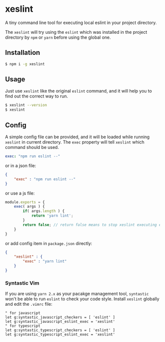 # xeslint

A tiny command line tool for executing local eslint in your project directory.

The `xeslint` will try using the `eslint` which was installed in the project directory by `npm` or `yarn` before using the global one.

## Installation

```sh
$ npm i -g xeslint
```

## Usage

Just use `xeslint` like the original `eslint` command, and it will help you to find out the correct way to run.

```sh
$ xeslint --version
$ xeslint 
```

## Config

A simple config file can be provided, and it will be loaded while running `xeslint` in current directory. The `exec` property will tell `xeslint` which command should be used.

```yml
exec: "npm run eslint --"
```

or in a json file:

```json
{
    "exec" : "npm run eslint --"
}
```

or use a js file:

```js
module.exports = {
    exec( args ) {
        if( args.length ) {
            return 'yarn lint';
        }
        return false; // return false means to stop xeslint executing eslint command
    }
}
```

or add config item in `package.json` directly:

```json
{
    "xeslint" : {
        "exec" : "yarn lint"
    }
}
```

### Syntastic Vim

If you are using `yarn 2.x` as your pacakge management tool, `syntastic` won't be able to run `eslint` to check your code style. Install `xeslint` globally and edit the `.vimrc` file:

```
" for javascript
let g:syntastic_javascript_checkers = [ 'eslint' ]
let g:syntastic_javascript_eslint_exec = 'xeslint'
" for typescript
let g:syntastic_typescript_checkers = [ 'eslint' ]
let g:syntastic_typescript_eslint_exec = 'xeslint'
```

